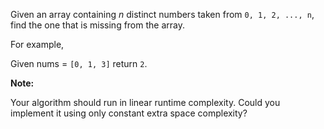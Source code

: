 Given an array containing *n* distinct numbers taken from `0, 1, 2, ..., n`, find the one that is missing from the array.

For example,

Given nums = `[0, 1, 3]` return `2`.

**Note:**

Your algorithm should run in linear runtime complexity. Could you implement it using only constant extra space complexity?
